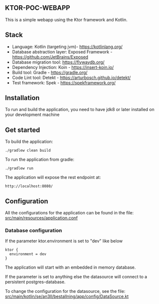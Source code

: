 ## KTOR-POC-WEBAPP

This is a simple webapp using the Ktor framework and Kotlin.

## Stack
* Language: Kotlin (targeting jvm)- https://kotlinlang.org/
* Database abstraction layer: Exposed Framework - https://github.com/JetBrains/Exposed
* Database migration tool: https://flywaydb.org/
* Dependency Injection: Koin - https://insert-koin.io/
* Build tool: Gradle - https://gradle.org/
* Code Lint tool: Detekt - https://arturbosch.github.io/detekt/
* Test framework: Spek - https://spekframework.org/

## Installation
To run and build the application, you need to have 
jdk8 or later installed on your development machine

## Get started
To build the application:
```
./gradlew clean build
```

To run the application from gradle:
```
./gradlew run
```

The application will expose the rest endpoint at:
```
http://localhost:8080/
```

## Configuration
All the configurations for the application can be found in the file:
[src/main/resources/application.conf](src/main/resources/application.conf)

### Database configuration

If the parameter ktor.environment is set to "dev" like below
```
ktor {
  environment = dev
}
```

The application will start with an embedded in memory database.

If the parameter is set to anything else the datasource will connect to a 
persistent postgres-database. 

To change the configuration for the datasource, see the file:
[src/main/kotlin/se/an3ll/bestallning/app/config/DataSource.kt](src/main/kotlin/se/an3ll/bestallning/app/config/DataSource.kt)
